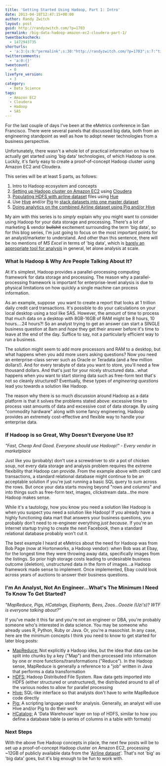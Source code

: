 ```yaml
---
title: 'Getting Started Using Hadoop, Part 1: Intro'
date: 2013-04-18T12:47:15+00:00
author: Randy Zwitch
layout: post
guid: http://randyzwitch.com/?p=1703
permalink: /big-data-hadoop-amazon-ec2-cloudera-part-1/
tweetbackscheck:
  - 1472943735
shorturls:
  - 'a:3:{s:9:"permalink";s:30:"http://randyzwitch.com/?p=1703";s:7:"tinyurl";s:26:"http://tinyurl.com/ck556t2";s:4:"isgd";s:19:"http://is.gd/E6gxZc";}'
twittercomments:
  - 'a:0:{}'
tweetcount:
  - 0
livefyre_version:
  - 3
category:
  - Data Science
tags:
  - Amazon EC2
  - Cloudera
  - Hadoop
  - SAS
---
```

For the last couple of days I've been at the eMetrics conference in San Francisco. There were several panels that discussed big data, both from an engineering standpoint as well as how to adopt newer technologies from a business perspective.

Unfortunately, there wasn't a whole lot of practical information on how to actually get started using 'big data' technologies, of which Hadoop is one.  Luckily, it's fairly easy to create a proof-of-concept Hadoop cluster using Amazon EC2 and Cloudera.

This series will be at least 5 parts, as follows:

  1. Intro to Hadoop ecosystem and concepts
  2. [Setting up Hadoop cluster on Amazon EC2](http://randyzwitch.com/big-data-hadoop-amazon-ec2-cloudera-part-2/ "Setting up Hadoop Cluster on Amazon EC2") using <a title="Cloudera Amazon EC2" href="http://blog.cloudera.com/blog/2013/03/how-to-create-a-cdh-cluster-on-amazon-ec2-via-cloudera-manager/" target="_blank">Cloudera</a>
  3. <a title="Populating HDFS using Hue" href="http://randyzwitch.com/uploading-data-hadoop-amazon-ec2-cloudera-part-3/" target="_blank">Populating HDFS with airline dataset</a> files using <a title="Hadoop Hue" href="http://cloudera.github.io/hue/" target="_blank">Hue</a>
  4. Use <a title="Hive joins" href="https://cwiki.apache.org/Hive/languagemanual-joins.html" target="_blank">Hive</a> and/or <a title="Apache Pig" href="http://pig.apache.org/" target="_blank">Pig</a> to <a title="Creating Tables with Hive" href="http://randyzwitch.com/hadoop-creating-tables-hive/" target="_blank">stack datasets into one master dataset</a>
  5. <a title="Analysis using Pig & Hive" href="http://randyzwitch.com/getting-started-hadoop-hive-pig/" target="_blank">Doing analytics on the combined Airline dataset using Pig and/or Hive</a>

My aim with this series is to _simply_ explain why you might want to consider using Hadoop for your data storage and processing. There's a lot of marketing & vendor <del>bullshit</del> excitement surrounding the term 'big data', so for this blog series, I'm just going to focus on the most important points for an analyst/marketer to understand. And other than this sentence, there will be no mentions of _MS Excel_ in terms of 'big data', which is <a title="Use R not Excel" href="http://blog.revolutionanalytics.com/2013/04/more-reasons-not-to-use-excel-for-modeling.html" target="_blank">barely an appropriate tool for analysis</a> in general, let alone analysis at scale.



### What Is Hadoop & Why Are People Talking About It?

At it's simplest, Hadoop provides a parallel-processing computing framework for data storage and processing. The reason why a parallel-processing framework is important for enterprise-level analysis is due to physical limitations on how quickly a single machine can process information.

As an example, suppose  you want to create a report that looks at 1 trillion daily credit card transactions. It's possible to do your calculations on your local desktop using a tool like SAS. However, the amount of time to process that much data on a desktop with 8GB-16GB of RAM might be 8 hours, 10 hours....24 hours?! So an analyst trying to get an answer can start a SINGLE business question at 8am and _hope_ they get their answer before it's time to leave at the end of the day. Suffice to say, not a particularly efficient way to run a business.

The solution might seem to add more processors and RAM to a desktop, but what happens when you add more users asking questions? Now you need an enterprise-class server such as Oracle or Teradata (and a few million dollars!). And for every terabyte of data you want to store, you'll need a few thousand dollars. And that's just for your nicely structured data...what happens when you want to start storing data such as free-form text that's not so cleanly structured? Eventually, these types of _engineering questions_ lead you towards a solution like Hadoop.

The reason why there is so much discussion around Hadoop as a data platform is that it solves the problems stated above: excessive time to process vast amounts of data and excessive cost of data storage. By using "commodity hardware" along with some fancy engineering, Hadoop provides an extremely cost-effective and flexible way to handle your enterprise data.





### If Hadoop is so Great, Why Doesn't Everyone Use It?

_"Fast, Cheap And Good. Everyone should use Hadoop!" - Every vendor in marketplace_

Just like you (probably) don't use a screwdriver to stir a pot of chicken soup, not every data storage and analysis problem requires the extreme flexibility that Hadoop can provide. From the example above with credit card transactions, a standard relational database might continue to be an acceptable solution if you're just running a basic SQL query to sum across the rows. But once your data starts moving beyond "rows and columns" and into things such as free-form text, images, clickstream data...the more Hadoop makes sense.

While it's a tautology, how you know you need a solution like Hadoop is when you suspect you need a solution like Hadoop! If you already have a highly functioning data mart that answers your business questions, you probably don't need to re-engineer everything _just because_. If you're an Internet startup trying to create the next Facebook, then a standard relational database probably won't cut it.

The best example I heard at eMetrics about the need for Hadoop was from Bob Page (now at Hortonworks, a Hadoop vendor): when Bob was at Ebay, for the longest time they were throwing away data, specifically images from the listings. So prior high storage costs leading to undesirable business outcome (deletion), unstructured data in the form of images...a Hadoop framework made sense to implement. Once implemented, Ebay could look across years of auctions to answer their business questions.

### I'm An Analyst, Not An Engineer...What's The Minimum I Need To Know To Get Started?

_"MapReduce, Pigs, HCatalogs, Elephants, Bees, Zoos...Ooozie (Uzi's)? WTF is everyone talking about?"_

If you've made it this far and you're not an engineer or DBA, you're probably someone who's interested in data science. You may be someone who already uses R, Python, Ruby or Java. Or, you're a masochist. In any case, here are the minimum concepts I think you need to know to get started for later blog posts:

  * <span style="text-decoration: underline;">MapReduce:</span> Not explicitly a Hadoop idea, but the idea that data can be split into chunks by a key ("Map") and then processed into information by one or more functions/transformations ("Reduce"). In the Hadoop sense, MapReduce is generally a reference to a "job" written in Java that performs a data transformation
  * <span style="text-decoration: underline;">HDFS:</span> Hadoop Distributed File System. Raw data gets imported into HDFS (either structured or unstructured), the distributed around to all of the various nodes to allow for parallel processing
  * <span style="text-decoration: underline;">Hive:</span> SQL-like interface so that analysts don't have to write MapReduce code directly
  * <span style="text-decoration: underline;">Pig:</span> A scripting language used for analysis. Generally, an analyst will use Hive and/or Pig to do their work
  * <span style="text-decoration: underline;">HCatalog:</span> A 'Data Warehouse' layer on top of HDFS, similar to how you define a database table (a series of columns in a table with formats)

### Next Steps

With the above five Hadoop concepts in place, the next few posts will be to set up a proof-of-concept Hadoop cluster on Amazon EC2, processing ~12GB of publicly available data from the '<a title="Airline dataset" href="http://stat-computing.org/dataexpo/2009/the-data.html" target="_blank">Airline dataset</a>'. That's not 'big' as 'big data' goes, but it's big enough to be fun to work with.
